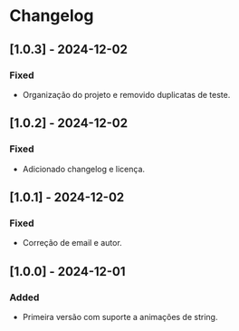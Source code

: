 # Changelog

## [1.0.3] - 2024-12-02
### Fixed
- Organização do projeto e removido duplicatas de teste.

## [1.0.2] - 2024-12-02
### Fixed
- Adicionado changelog e licença.

## [1.0.1] - 2024-12-02
### Fixed
- Correção de email e autor.

## [1.0.0] - 2024-12-01
### Added
- Primeira versão com suporte a animações de string.
